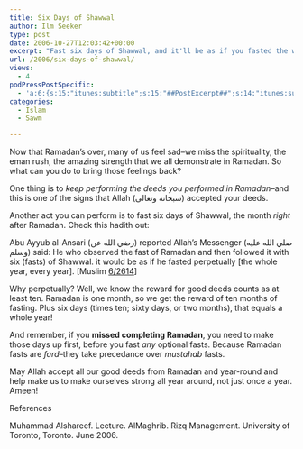 ```yaml
---
title: Six Days of Shawwal
author: Ilm Seeker
type: post
date: 2006-10-27T12:03:42+00:00
excerpt: "Fast six days of Shawwal, and it'll be as if you fasted the whole year. Make up missed fasts before optional fasts. A sign of Allah accepting deeds."
url: /2006/six-days-of-shawwal/
views:
  - 4
podPressPostSpecific:
  - 'a:6:{s:15:"itunes:subtitle";s:15:"##PostExcerpt##";s:14:"itunes:summary";s:15:"##PostExcerpt##";s:15:"itunes:keywords";s:17:"##WordPressCats##";s:13:"itunes:author";s:10:"##Global##";s:15:"itunes:explicit";s:2:"No";s:12:"itunes:block";s:2:"No";}'
categories:
  - Islam
  - Sawm

---
```

Now that Ramadan&#8217;s over, many of us feel sad&#8211;we miss the spirituality, the eman rush, the amazing strength that we all demonstrate in Ramadan. So what can you do to bring those feelings back?

One thing is to _keep performing the deeds you performed in Ramadan_&#8211;and this is one of the signs that Allah (سبحانه وتعالى) accepted your deeds.

Another act you can perform is to fast six days of Shawwal, the month _right_ after Ramadan. Check this hadith out:

Abu Ayyub al-Ansari (رضي الله عن) reported Allah&#8217;s Messenger (صلي الله عليه وسلم) said: He who observed the fast of Ramadan and then followed it with six (fasts) of Shawwal. it would be as if he fasted perpetually [the whole year, every year]. [Muslim [6/2614][1]]

Why perpetually? Well, we know the reward for good deeds counts as at least ten. Ramadan is one month, so we get the reward of ten months of fasting. Plus six days (times ten; sixty days, or two months), that equals a whole year!

And remember, if you **missed completing Ramadan**, you need to make those days up first, before you fast _any_ optional fasts. Because Ramadan fasts are <dfn title="obligatory: perform for a reward, abstain and earn sin">fard</dfn>&#8211;they take precedance over <dfn title="recommended: to do them earns a reward">mustahab</dfn> fasts.

May Allah accept all our good deeds from Ramadan and year-round and help make us to make ourselves strong all year around, not just once a year. Ameen!

<div id="referencesTitle">
  References
</div>

<p class="reference">
  Muhammad Alshareef. Lecture. AlMaghrib. Rizq Management. University of Toronto, Toronto. June 2006.
</p>

 [1]: http://www.usc.edu/dept/MSA/fundamentals/hadithsunnah/muslim/006.smt.html#006.2614